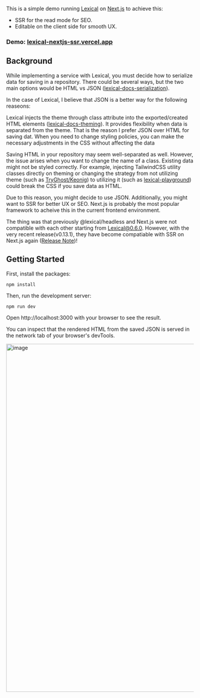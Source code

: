This is a simple demo running [Lexical](https://github.com/facebook/lexical) on [Next.js](https://github.com/vercel/next.js) to achieve this:
- SSR for the read mode for SEO.
- Editable on the client side for smooth UX.

### Demo: [lexical-nextjs-ssr.vercel.app](https://lexical-nextjs-ssr.vercel.app)

## Background
While implementing a service with Lexical, you must decide how to serialize data for saving in a repository. There could be several ways, but the two main options would be HTML vs JSON ([lexical-docs-serialization](https://lexical.dev/docs/concepts/serialization)). 

In the case of Lexical, I believe that JSON is a better way for the following reaseons:

Lexical injects the theme through class attribute into the exported/created HTML elements ([lexical-docs-theming](https://lexical.dev/docs/getting-started/theming)).
It provides flexibility when data is separated from the theme. That is the reason I prefer JSON over HTML for saving dat.
When you need to change styling policies, you can make the necessary adjustments in the CSS without affecting the data

Saving HTML in your repository may seem well-separated as well. However, the issue arises when you want to change the name of a class. Existing data might not be styled correctly. For example, injecting TailwindCSS utility classes directly on theming or changing the strategy from not utilizing theme (such as [TryGhost/Keonig](https://github.com/TryGhost/Koenig/blob/main/packages/koenig-lexical/src/themes/default.js)) to utilizing it (such as [lexical-playground](https://github.com/facebook/lexical/blob/main/packages/lexical-playground/src/themes/PlaygroundEditorTheme.ts)) could break the CSS if you save data as HTML.

Due to this reason, you might decide to use JSON. Additionally, you might want to SSR for better UX or SEO. Next.js is probably the most popular framework to acheive this in the current frontend environment. 

The thing was that previously @lexical/headless and Next.js were not compatible with each other starting from Lexical@0.6.0. However, with the very recent release(v0.13.1), they have become compatiable with SSR on Next.js again ([Release Note](https://github.com/facebook/lexical/releases/tag/v0.13.1))!


## Getting Started
First, install the packages:
```bash
npm install
```

Then, run the development server:
```
npm run dev
```

Open http://localhost:3000 with your browser to see the result.

You can inspect that the rendered HTML from the saved JSON is served in the network tab of your browser's devTools.

<img width="936" alt="image" src="https://github.com/2wheeh/lexical-nextjs-ssr/assets/40269597/0774ba4d-d7b6-4713-9fb2-6b36816db29f">
